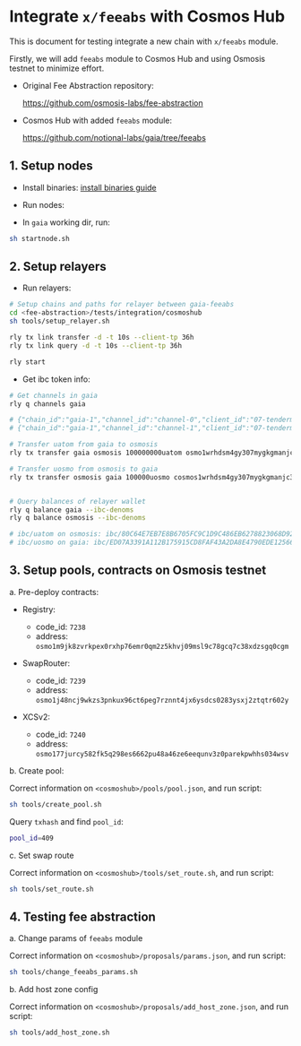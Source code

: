 # Integrate `x/feeabs` with Cosmos Hub

This is document for testing integrate a new chain with `x/feeabs` module.

Firstly, we will add `feeabs` module to Cosmos Hub and using Osmosis testnet to minimize effort.

* Original Fee Abstraction repository:

    <https://github.com/osmosis-labs/fee-abstraction>

* Cosmos Hub with added `feeabs` module:

    <https://github.com/notional-labs/gaia/tree/feeabs>

## 1. Setup nodes

* Install binaries: [install binaries guide](../README.md)

* Run nodes:
* In `gaia` working dir, run:

```bash
sh startnode.sh
```

## 2. Setup relayers

* Run relayers:

```bash
# Setup chains and paths for relayer between gaia-feeabs
cd <fee-abstraction>/tests/integration/cosmoshub
sh tools/setup_relayer.sh

rly tx link transfer -d -t 10s --client-tp 36h
rly tx link query -d -t 10s --client-tp 36h

rly start
```

* Get ibc token info:

```bash
# Get channels in gaia
rly q channels gaia

# {"chain_id":"gaia-1","channel_id":"channel-0","client_id":"07-tendermint-0","connection_hops":["connection-0"],"counterparty":{"chain_id":"osmo-test-5","channel_id":"channel-6084","client_id":"07-tendermint-2545","connection_id":"connection-2390","port_id":"transfer"},"ordering":"ORDER_UNORDERED","port_id":"transfer","state":"STATE_OPEN","version":"ics20-1"}
# {"chain_id":"gaia-1","channel_id":"channel-1","client_id":"07-tendermint-0","connection_hops":["connection-1"],"counterparty":{"chain_id":"osmo-test-5","channel_id":"channel-6085","client_id":"07-tendermint-2545","connection_id":"connection-2391","port_id":"transfer"},"ordering":"ORDER_UNORDERED","port_id":"transfer","state":"STATE_OPEN","version":"ics20-1"}

# Transfer uatom from gaia to osmosis
rly tx transfer gaia osmosis 100000000uatom osmo1wrhdsm4gy307mygkgmanjc3r2g0ttuhnhkfp44 channel-0 --path transfer

# Transfer uosmo from osmosis to gaia
rly tx transfer osmosis gaia 100000uosmo cosmos1wrhdsm4gy307mygkgmanjc3r2g0ttuhnld63r8 channel-6084 --path transfer


# Query balances of relayer wallet
rly q balance gaia --ibc-denoms
rly q balance osmosis --ibc-denoms

# ibc/uatom on osmosis: ibc/80C64E7EB7E8B6705FC9C1D9C486EB6278823068D9224915B6A5DABDF03FB2D5
# ibc/uosmo on gaia: ibc/ED07A3391A112B175915CD8FAF43A2DA8E4790EDE12566649D0C2F97716B8518
```

## 3. Setup pools, contracts on Osmosis testnet

a. Pre-deploy contracts:

* Registry:

  * code_id: `7238`
  * address: `osmo1m9jk8zvrkpex0rxhp76emr0qm2z5khvj09msl9c78gcq7c38xdzsgq0cgm`

* SwapRouter:

  * code_id: `7239`
  * address: `osmo1j48ncj9wkzs3pnkux96ct6peg7rznnt4jx6ysdcs0283ysxj2ztqtr602y`

* XCSv2:
  * code_id: `7240`
  * address: `osmo177jurcy582fk5q298es6662pu48a46ze6eequnv3z0parekpwhhs034wsv`

b. Create pool:

Correct information on `<cosmoshub>/pools/pool.json`, and run script:

```bash
sh tools/create_pool.sh
```

Query `txhash` and find `pool_id`:

```bash
pool_id=409 
```

c. Set swap route

Correct information on `<cosmoshub>/tools/set_route.sh`, and run script:

```bash
sh tools/set_route.sh
```

## 4. Testing fee abstraction

a. Change params of `feeabs` module

Correct information on `<cosmoshub>/proposals/params.json`, and run script:

```bash
sh tools/change_feeabs_params.sh
```

b. Add host zone config

Correct information on `<cosmoshub>/proposals/add_host_zone.json`, and run script:

```bash
sh tools/add_host_zone.sh
```
